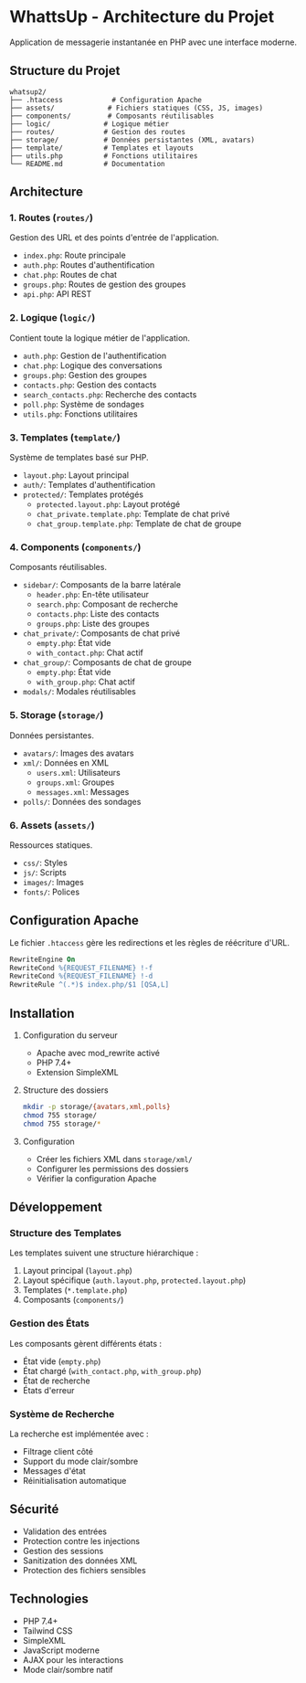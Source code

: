 # WhattsUp - Architecture du Projet

Application de messagerie instantanée en PHP avec une interface moderne.

## Structure du Projet

```
whatsup2/
├── .htaccess            # Configuration Apache
├── assets/             # Fichiers statiques (CSS, JS, images)
├── components/         # Composants réutilisables
├── logic/             # Logique métier
├── routes/            # Gestion des routes
├── storage/           # Données persistantes (XML, avatars)
├── template/          # Templates et layouts
├── utils.php          # Fonctions utilitaires
└── README.md          # Documentation
```

## Architecture

### 1. Routes (`routes/`)

Gestion des URL et des points d'entrée de l'application.
- `index.php`: Route principale
- `auth.php`: Routes d'authentification
- `chat.php`: Routes de chat
- `groups.php`: Routes de gestion des groupes
- `api.php`: API REST

### 2. Logique (`logic/`)

Contient toute la logique métier de l'application.
- `auth.php`: Gestion de l'authentification
- `chat.php`: Logique des conversations
- `groups.php`: Gestion des groupes
- `contacts.php`: Gestion des contacts
- `search_contacts.php`: Recherche des contacts
- `poll.php`: Système de sondages
- `utils.php`: Fonctions utilitaires

### 3. Templates (`template/`)

Système de templates basé sur PHP.
- `layout.php`: Layout principal
- `auth/`: Templates d'authentification
- `protected/`: Templates protégés
  - `protected.layout.php`: Layout protégé
  - `chat_private.template.php`: Template de chat privé
  - `chat_group.template.php`: Template de chat de groupe

### 4. Components (`components/`)

Composants réutilisables.
- `sidebar/`: Composants de la barre latérale
  - `header.php`: En-tête utilisateur
  - `search.php`: Composant de recherche
  - `contacts.php`: Liste des contacts
  - `groups.php`: Liste des groupes
- `chat_private/`: Composants de chat privé
  - `empty.php`: État vide
  - `with_contact.php`: Chat actif
- `chat_group/`: Composants de chat de groupe
  - `empty.php`: État vide
  - `with_group.php`: Chat actif
- `modals/`: Modales réutilisables

### 5. Storage (`storage/`)

Données persistantes.
- `avatars/`: Images des avatars
- `xml/`: Données en XML
  - `users.xml`: Utilisateurs
  - `groups.xml`: Groupes
  - `messages.xml`: Messages
- `polls/`: Données des sondages

### 6. Assets (`assets/`)

Ressources statiques.
- `css/`: Styles
- `js/`: Scripts
- `images/`: Images
- `fonts/`: Polices

## Configuration Apache

Le fichier `.htaccess` gère les redirections et les règles de réécriture d'URL.

```apache
RewriteEngine On
RewriteCond %{REQUEST_FILENAME} !-f
RewriteCond %{REQUEST_FILENAME} !-d
RewriteRule ^(.*)$ index.php/$1 [QSA,L]
```

## Installation

1. Configuration du serveur
   - Apache avec mod_rewrite activé
   - PHP 7.4+
   - Extension SimpleXML

2. Structure des dossiers
   ```bash
   mkdir -p storage/{avatars,xml,polls}
   chmod 755 storage/
   chmod 755 storage/*
   ```

3. Configuration
   - Créer les fichiers XML dans `storage/xml/`
   - Configurer les permissions des dossiers
   - Vérifier la configuration Apache

## Développement

### Structure des Templates

Les templates suivent une structure hiérarchique :
1. Layout principal (`layout.php`)
2. Layout spécifique (`auth.layout.php`, `protected.layout.php`)
3. Templates (`*.template.php`)
4. Composants (`components/`)

### Gestion des États

Les composants gèrent différents états :
- État vide (`empty.php`)
- État chargé (`with_contact.php`, `with_group.php`)
- État de recherche
- États d'erreur

### Système de Recherche

La recherche est implémentée avec :
- Filtrage client côté
- Support du mode clair/sombre
- Messages d'état
- Réinitialisation automatique

## Sécurité

- Validation des entrées
- Protection contre les injections
- Gestion des sessions
- Sanitization des données XML
- Protection des fichiers sensibles

## Technologies

- PHP 7.4+
- Tailwind CSS
- SimpleXML
- JavaScript moderne
- AJAX pour les interactions
- Mode clair/sombre natif
